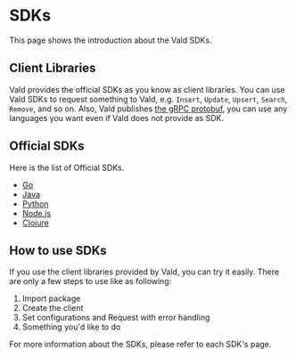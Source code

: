 # SDKs

This page shows the introduction about the Vald SDKs.

## Client Libraries

Vald provides the official SDKs as you know as client libraries.
You can use Vald SDKs to request something to Vald, e.g. `Insert`, `Update`, `Upsert`, `Search`, `Remove`, and so on.
Also, Vald publishes [the gRPC protobuf](https://github.com/vdaas/vald/tree/main/apis/proto/v1), you can use any languages you want even if Vald does not provide as SDK.

## Official SDKs

Here is the list of Official SDKs.

- [Go](https://github.com/vdaas/vald-client-go)
- [Java](https://github.com/vdaas/vald-client-java)
- [Python](https://github.com/vdaas/vald-client-python)
- [Node.js](https://github.com/vdaas/vald-client-node)
- [Clojure](https://github.com/vdaas/vald-client-clj)

## How to use SDKs

If you use the client libraries provided by Vald, you can try it easily.
There are only a few steps to use like as following:

1. Import package
1. Create the client
1. Set configurations and Request with error handling
1. Something you'd like to do

For more information about the SDKs, please refer to each SDK's page.
